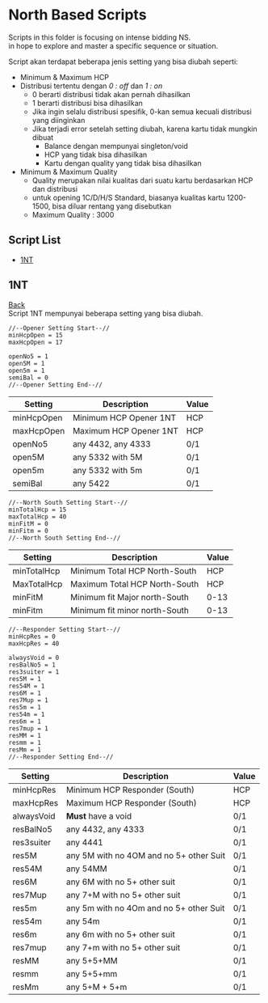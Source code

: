 # North Based Scripts

Scripts in this folder is focusing on intense bidding NS.<br>
in hope to explore and master a specific sequence or situation.<br>

Script akan terdapat beberapa jenis setting yang bisa diubah seperti:<br>
- Minimum & Maximum HCP
- Distribusi tertentu dengan *0 : off* dan *1 : on*
    - 0 berarti distribusi tidak akan pernah dihasilkan
    - 1 berarti distribusi bisa dihasilkan
    - Jika ingin selalu distribusi spesifik, 0-kan semua kecuali distribusi yang diinginkan
    - Jika terjadi error setelah setting diubah, karena kartu tidak mungkin dibuat
        - Balance dengan mempunyai singleton/void
        - HCP yang tidak bisa dihasilkan
        - Kartu dengan quality yang tidak bisa dihasilkan
- Minimum & Maximum Quality
    - Quality merupakan nilai kualitas dari suatu kartu berdasarkan HCP dan distribusi
    - untuk opening 1C/D/H/S Standard, biasanya kualitas kartu 1200-1500, bisa diluar rentang yang disebutkan
    - Maximum Quality : 3000

## Script List
- [1NT](#1NT)



## 1NT
[Back](#script-list)<br>
Script 1NT mempunyai beberapa setting yang bisa diubah.<br>

```
//--Opener Setting Start--//
minHcpOpen = 15
maxHcpOpen = 17

openNo5 = 1
open5M = 1
open5m = 1
semiBal = 0
//--Opener Setting End--//
```
| Setting   | Description                         | Value |
|-----------|-------------------------------------|-------|
| minHcpOpen| Minimum HCP Opener 1NT              | HCP |
| maxHcpOpen| Maximum HCP Opener 1NT             | HCP |
| openNo5   | any 4432, any 4333                 | 0/1 |
| open5M    | any 5332 with 5M                   | 0/1 |
| open5m    | any 5332 with 5m                   | 0/1 |
| semiBal   | any 5422                           | 0/1 |

```
//--North South Setting Start--//
minTotalHcp = 15
maxTotalHcp = 40
minFitM = 0
minFitm = 0
//--North South Setting End--//
```
| Setting | Description | Value |
|---------|-------------|-------|
| minTotalHcp | Minimum Total HCP North-South | HCP |
| MaxTotalHcp | Maximum Total HCP North-South | HCP |
| minFitM | Minimum fit Major north-South | 0-13 |
| minFitm | Minimum fit minor north-South | 0-13 |

```
//--Responder Setting Start--//
minHcpRes = 0
maxHcpRes = 40

alwaysVoid = 0
resBalNo5 = 1
res3suiter = 1
res5M = 1
res54M = 1
res6M = 1
res7Mup = 1
res5m = 1
res54m = 1
res6m = 1
res7mup = 1
resMM = 1
resmm = 1
resMm = 1
//--Responder Setting End--//
```
| Setting     | Description                            | Value |
|-------------|----------------------------------------|-------|
| minHcpRes | Minimum HCP Responder (South) | HCP |
| maxHcpRes | Maximum HCP Responder (South) | HCP |
| alwaysVoid | **Must** have a void | 0/1 |
| resBalNo5   | any 4432, any 4333                    | 0/1 |
| res3suiter  | any 4441                              | 0/1 |
| res5M       | any 5M with no 4OM and no 5+ other Suit | 0/1 |
| res54M | any 54MM | 0/1 |
| res6M | any 6M with no 5+ other suit | 0/1 |
| res7Mup | any 7+M with no 5+ other suit| 0/1 |
| res5m | any 5m with no 4Om and no 5+ other Suit | 0/1 |
| res54m | any 54m | 0/1 |
| res6m | any 6m with no 5+ other suit | 0/1 |
| res7mup | any 7+m with no 5+ other suit | 0/1 |
| resMM | any 5+5+MM | 0/1 |
| resmm | any 5+5+mm | 0/1 |
| resMm | any 5+M + 5+m | 0/1 |
